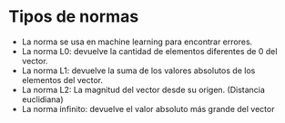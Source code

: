 # Tipos de normas

-   La norma se usa en machine learning para encontrar errores.
-   La norma L0: devuelve la cantidad de elementos diferentes de 0 del vector.
-   La norma L1: devuelve la suma de los valores absolutos de los elementos del vector.
-   La norma L2: La magnitud del vector desde su origen. (Distancia euclidiana)
-   La norma infinito: devuelve el valor absoluto más grande del vector